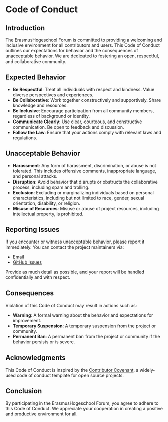 # Code of Conduct

## Introduction

The ErasmusHogeschool Forum is committed to providing a welcoming and inclusive environment for all contributors and users. This Code of Conduct outlines our expectations for behavior and the consequences of unacceptable behavior. We are dedicated to fostering an open, respectful, and collaborative community.

## Expected Behavior

- **Be Respectful**: Treat all individuals with respect and kindness. Value diverse perspectives and experiences.
- **Be Collaborative**: Work together constructively and supportively. Share knowledge and resources.
- **Be Inclusive**: Encourage participation from all community members, regardless of background or identity.
- **Communicate Clearly**: Use clear, courteous, and constructive communication. Be open to feedback and discussion.
- **Follow the Law**: Ensure that your actions comply with relevant laws and regulations.

## Unacceptable Behavior

- **Harassment**: Any form of harassment, discrimination, or abuse is not tolerated. This includes offensive comments, inappropriate language, and personal attacks.
- **Disruption**: Avoid behavior that disrupts or obstructs the collaborative process, including spam and trolling.
- **Exclusion**: Excluding or marginalizing individuals based on personal characteristics, including but not limited to race, gender, sexual orientation, disability, or religion.
- **Misuse of Resources**: Misuse or abuse of project resources, including intellectual property, is prohibited.

## Reporting Issues

If you encounter or witness unacceptable behavior, please report it immediately. You can contact the project maintainers via:

- [Email](mailto:sabri.lassouli@student.ehb.be)
- [GitHub Issues](https://github.com/EHB-MCT/portfolio-starter-sabrilassouli/issues)

Provide as much detail as possible, and your report will be handled confidentially and with respect.

## Consequences

Violation of this Code of Conduct may result in actions such as:

- **Warning**: A formal warning about the behavior and expectations for improvement.
- **Temporary Suspension**: A temporary suspension from the project or community.
- **Permanent Ban**: A permanent ban from the project or community if the behavior persists or is severe.

## Acknowledgments

This Code of Conduct is inspired by the [Contributor Covenant](https://www.contributor-covenant.org/), a widely-used code of conduct template for open source projects.

## Conclusion

By participating in the ErasmusHogeschool Forum, you agree to adhere to this Code of Conduct. We appreciate your cooperation in creating a positive and productive environment for all.
